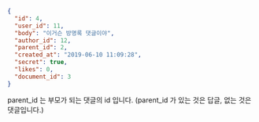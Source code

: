 
```json
{
  "id": 4, 
  "user_id": 11, 
  "body": "이거슨 방명록 댓글이야", 
  "author_id": 12, 
  "parent_id": 2, 
  "created_at": "2019-06-10 11:09:28", 
  "secret": true, 
  "likes": 0,
  "document_id": 3
}

```

parent_id 는 부모가 되는 댓글의 id 입니다.
(parent_id 가 있는 것은 답글, 없는 것은 댓글입니다.)


